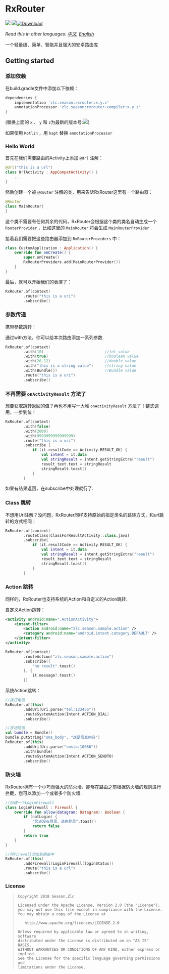 # RxRouter

![](https://img.shields.io/badge/language-kotlin-brightgreen.svg) ![](https://img.shields.io/badge/RxJava-2.0-blue.svg)[![Download](https://api.bintray.com/packages/ssseasonnn/android/RxRouter/images/download.svg)](https://bintray.com/ssseasonnn/android/RxRouter/_latestVersion)


*Read this in other languages: [中文](README.ch.md), [English](README.md)* 

一个轻量级、简单、智能并且强大的安卓路由库


## Getting started

### 添加依赖

在build.gradle文件中添加以下依赖：

```groovy
dependencies {
	implementation 'zlc.season:rxrouter:x.y.z'
	annotationProcessor 'zlc.season:rxrouter-compiler:x.y.z'
}
```

(替换上面的 `x` 、 `y` 和 `z`为最新的版本号:[![](https://api.bintray.com/packages/ssseasonnn/android/RxRouter/images/download.svg)](https://bintray.com/ssseasonnn/android/RxRouter/_latestVersion))

如果使用 `Kotlin` ，用 `kapt` 替换 `annotationProcessor`

### Hello World

首先在我们需要路由的Activity上添加 `@Url` 注解：

```kotlin
@Url("this is a url")
class UrlActivity : AppCompatActivity() {
    ...
}
```

然后创建一个被 `@Router` 注解的类，用来告诉RxRouter这里有一个路由器：

```Kotlin
@Router
class MainRouter{
}
```

这个类不需要有任何其余的代码，RxRouter会根据这个类的类名自动生成一个 `RouterProvider` ，比如这里的 `MainRouter` 将会生成 `MainRouterProvider` .

接着我们需要把这些路由器添加到 `RxRouterProviders` 中：

```kotlin
class CustomApplication : Application() {
    override fun onCreate() {
        super.onCreate()
        RxRouterProviders.add(MainRouterProvider())
    }
}
```

最后，就可以开始我们的表演了：

```kotlin
RxRouter.of(context)
        .route("this is a uri")
        .subscribe()
```

### 参数传递

携带参数跳转：

通过with方法，你可以给本次路由添加一系列参数.

```kotlin
RxRouter.of(context)
        .with(10)                         	//int value
        .with(true)							//boolean value
        .with(20.12)						//double value
        .with("this is a string value")		//string value
        .with(Bundle())						//Bundle value
        .route("this is a uri")
        .subscribe()
```



### 不再需要 `onActivityResult` 方法了

想要获取跳转返回的值？再也不用写一大堆 `onActivityResult` 方法了！链式调用，一步到位！

```kotlin
RxRouter.of(context)
		.with(false)
        .with(2000)
        .with(9999999999999999)
        .route("this is a uri")
        .subscribe {
            if (it.resultCode == Activity.RESULT_OK) {
                val intent = it.data
                val stringResult = intent.getStringExtra("result")
                result_text.text = stringResult
                stringResult.toast()
            }
        }
```

如果有结果返回，在subscribe中处理就行了.



### Class 跳转

不想用Url注解？没问题，RxRouter同样支持原始的指定类名的跳转方式，和url跳转的方式相同：

```kotlin
RxRouter.of(context)
        .routeClass(ClassForResultActivity::class.java)
        .subscribe{
            if (it.resultCode == Activity.RESULT_OK) {
                val intent = it.data
                val stringResult = intent.getStringExtra("result")
                result_text.text = stringResult
                stringResult.toast()
            }
        }
```



### Action 跳转

同样的，RxRouter也支持系统的Action和自定义的Action跳转.

自定义Action跳转：

```Xml
<activity android:name=".ActionActivity">
    <intent-filter>
        <action android:name="zlc.season.sample.action" />
        <category android:name="android.intent.category.DEFAULT" />
    </intent-filter>
</activity>
```

```kotlin
RxRouter.of(context)
        .routeAction("zlc.season.sample.action")
        .subscribe({
            "no result".toast()
        }, {
            it.message?.toast()
        })
```

系统Action跳转：

```kotlin
//拨打电话
RxRouter.of(this)
        .addUri(Uri.parse("tel:123456"))
        .routeSystemAction(Intent.ACTION_DIAL)
        .subscribe()

//发送短信
val bundle = Bundle()
bundle.putString("sms_body", "这是信息内容")
RxRouter.of(this)
        .addUri(Uri.parse("smsto:10086"))
        .with(bundle)
        .routeSystemAction(Intent.ACTION_SENDTO)
        .subscribe()
```



### 防火墙

RxRouter拥有一个小巧而强大的防火墙，能够在路由之前根据防火墙的规则进行拦截，您可以添加一个或者多个防火墙.

```kotlin
//创建一个LoginFirewall
class LoginFirewall : Firewall {
    override fun allow(datagram: Datagram): Boolean {
        if (notLogin) {
            "您还没有登录，请先登录".toast()
            return false
        }
        return true
    }
}

//将Firewall添加到路由中
RxRouter.of(this)
        .addFirewall(LoginFirewall(loginStatus))
        .route("this is a url")
        .subscribe()
```



### License

> ```
> Copyright 2018 Season.Zlc
>
> Licensed under the Apache License, Version 2.0 (the "License");
> you may not use this file except in compliance with the License.
> You may obtain a copy of the License at
>
>    http://www.apache.org/licenses/LICENSE-2.0
>
> Unless required by applicable law or agreed to in writing, software
> distributed under the License is distributed on an "AS IS" BASIS,
> WITHOUT WARRANTIES OR CONDITIONS OF ANY KIND, either express or implied.
> See the License for the specific language governing permissions and
> limitations under the License.
> ```